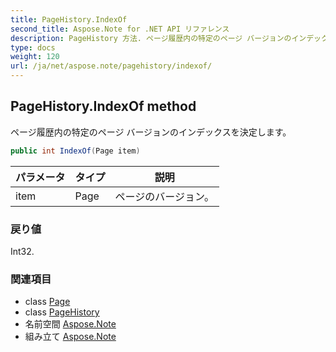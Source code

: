 ```yaml
---
title: PageHistory.IndexOf
second_title: Aspose.Note for .NET API リファレンス
description: PageHistory 方法. ページ履歴内の特定のページ バージョンのインデックスを決定します
type: docs
weight: 120
url: /ja/net/aspose.note/pagehistory/indexof/
---
```

## PageHistory.IndexOf method

ページ履歴内の特定のページ バージョンのインデックスを決定します。

```csharp
public int IndexOf(Page item)
```

| パラメータ | タイプ | 説明 |
| --- | --- | --- |
| item | Page | ページのバージョン。 |

### 戻り値

Int32.

### 関連項目

* class [Page](../../page/)
* class [PageHistory](../)
* 名前空間 [Aspose.Note](../../pagehistory/)
* 組み立て [Aspose.Note](../../../)


